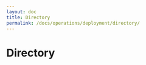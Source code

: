 ```yaml
---
layout: doc
title: Directory
permalink: /docs/operations/deployment/directory/
---
```


Directory
=========